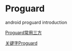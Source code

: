 # Proguard
android proguard introduction

[Proguard常用三方](http://htmlpreview.github.io/?https://github.com/fayou147/Proguard/blob/master/html/Proguard%E5%B8%B8%E7%94%A8%E4%B8%89%E6%96%B9.html)


[关键字Proguard](http://htmlpreview.github.io/?https://github.com/fayou147/Proguard/blob/master/html/%E5%85%B3%E9%94%AE%E5%AD%97Proguard.html)